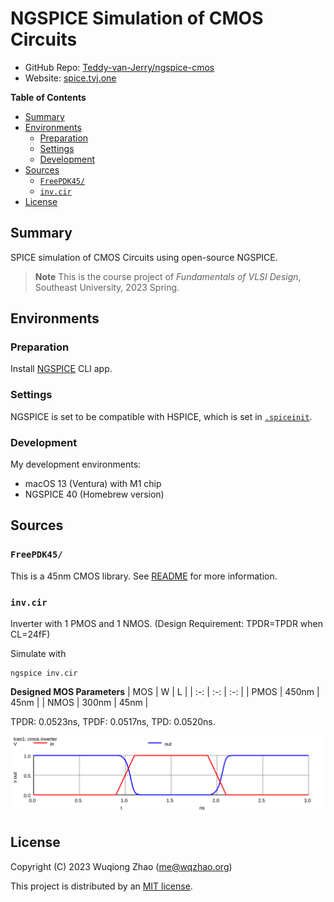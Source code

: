 # NGSPICE Simulation of CMOS Circuits <!-- omit in toc -->

- GitHub Repo: [Teddy-van-Jerry/ngspice-cmos](https://github.com/Teddy-van-Jerry/ngspice-cmos)
- Website: [spice.tvj.one](https://spice.tvj.one)

**Table of Contents**
- [Summary](#summary)
- [Environments](#environments)
  - [Preparation](#preparation)
  - [Settings](#settings)
  - [Development](#development)
- [Sources](#sources)
  - [`FreePDK45/`](#freepdk45)
  - [`inv.cir`](#invcir)
- [License](#license)

## Summary
SPICE simulation of CMOS Circuits using open-source NGSPICE.

> **Note** This is the course project of *Fundamentals of VLSI Design*, Southeast University, 2023 Spring.

## Environments
### Preparation
Install [NGSPICE](https://ngspice.sourceforge.io/) CLI app.

### Settings
NGSPICE is set to be compatible with HSPICE,
which is set in [`.spiceinit`](.spiceinit).

### Development
My development environments:
- macOS 13 (Ventura) with M1 chip
- NGSPICE 40 (Homebrew version)

## Sources
### `FreePDK45/`
This is a 45nm CMOS library.
See [README](FreePDK45/README) for more information.

### `inv.cir`
Inverter with 1 PMOS and 1 NMOS.
(Design Requirement: TPDR=TPDR when CL=24fF)

Simulate with
```shell
ngspice inv.cir
```

**Designed MOS Parameters**
| MOS | W | L |
| :-: | :-: | :-: |
| PMOS | 450nm | 45nm |
| NMOS | 300nm | 45nm |

TPDR: 0.0523ns, TPDF: 0.0517ns, TPD: 0.0520ns.

![CMOS Inverter Response](fig/plot_inv_t.svg)

## License
Copyright (C) 2023 Wuqiong Zhao (me@wqzhao.org)

This project is distributed by an [MIT license](LICENSE).
